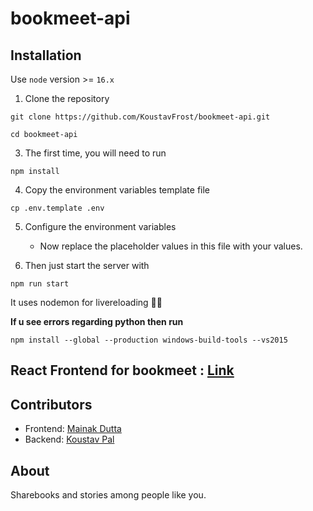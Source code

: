 # bookmeet-api

## Installation

Use `node` version >= `16.x`

1. Clone the repository

```
git clone https://github.com/KoustavFrost/bookmeet-api.git

cd bookmeet-api
```

3. The first time, you will need to run

```
npm install
```

4. Copy the environment variables template file

```
cp .env.template .env
```

5. Configure the environment variables

   - Now replace the placeholder values in this file with your values.

6. Then just start the server with

```
npm run start
```

It uses nodemon for livereloading ✌🏻

**If u see errors regarding python then run**

```
npm install --global --production windows-build-tools --vs2015
```

## React Frontend for bookmeet : [Link](https://github.com/Mnak256/bookmeet-ui)

## Contributors

- Frontend: [Mainak Dutta](https://github.com/Mnak256)
- Backend: [Koustav Pal](https://github.com/KoustavFrost)

## About

Sharebooks and stories among people like you.

